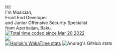 Hi! <br/>I'm Musician,<br/>Front End Developer<br/>and Junior Offensive Security Specialist<br/>from Azerbaijan, Baku.<br/>
<a href="https://wakatime.com/@adf1a76e-d1ca-41d0-aa8c-f599c1c1897c"><img src="https://wakatime.com/badge/user/adf1a76e-d1ca-41d0-aa8c-f599c1c1897c.svg" alt="Total time coded since Mar 20 2022" /></a> <br/>
![](https://komarev.com/ghpvc/?username=agakhansr&style=for-the-badge) <br/>
[![Harlok's WakaTime stats](https://github-readme-stats.vercel.app/api/wakatime?username=agakhan)](https://github.com/anuraghazra/github-readme-stats)
![Anurag's GitHub stats](https://github-readme-stats.vercel.app/api?username=agakhansr&show_icons=true&theme=transparent)
